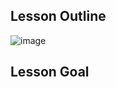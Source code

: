 ## Lesson Outline

![image](https://user-images.githubusercontent.com/20908007/167433863-e0d81e54-6937-4320-91ac-dabd913d2098.png)


## Lesson Goal 
